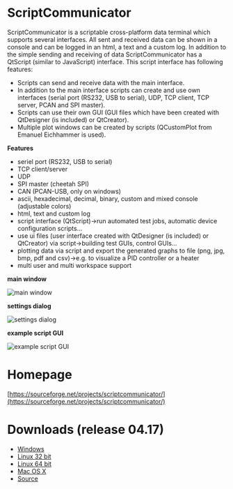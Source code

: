 # ScriptCommunicator

ScriptCommunicator is a scriptable cross-platform data terminal which supports several interfaces.
All sent and received data can be shown in a console and can be logged in an html, a text and a custom log.
In addition to the simple sending and receiving of data ScriptCommunicator has a QtScript (similar to JavaScript) interface.
This script interface has following features:
* Scripts can send and receive data with the main interface.
* In addition to the main interface scripts can create and use own interfaces (serial port (RS232, USB to serial), UDP, TCP client, TCP server, PCAN and SPI master).
* Scripts can use their own GUI (GUI files which have been created with QtDesigner (is included) or QtCreator).
* Multiple plot windows can be created by scripts (QCustomPlot from Emanuel Eichhammer is used).

**Features**

* seriel port (RS232, USB to serial)
* TCP client/server
* UDP
* SPI master (cheetah SPI)
* CAN (PCAN-USB, only on windows)
* ascii, hexadecimal, decimal, binary, custom and mixed console (adjustable colors)
* html, text and custom log
* script interface (QtScript)->run automated test jobs, automatic device configuration scripts...
* use ui files (user interface created with QtDesigner (is included) or QtCreator) via script->building test GUIs, control GUIs...
* plotting data via script and export the generated graphs to file (png, jpg, bmp, pdf and csv)->e.g. to visualize a PID controller or a heater
* multi user and multi workspace support

**main window**

![main window](https://a.fsdn.com/con/app/proj/scriptcommunicator/screenshots/2016-04-26_07h31_37.png)

**settings dialog**

![settings dialog](https://a.fsdn.com/con/app/proj/scriptcommunicator/screenshots/2016-03-31_07h54_07.png)

**example script GUI**

![example script GUI](https://a.fsdn.com/con/app/proj/scriptcommunicator/screenshots/2015-12-02_10h19_22.png)

# Homepage
[https://sourceforge.net/projects/scriptcommunicator/](https://sourceforge.net/projects/scriptcommunicator/)

# Downloads (release 04.17)
- [Windows](http://sourceforge.net/projects/scriptcommunicator/files/Windows/ScriptCommunicatorSetup_04_17_windows.zip/download)
- [Linux 32 bit](http://sourceforge.net/projects/scriptcommunicator/files/Linux_32Bit/ScriptCommunicator_04_17_linux_32_bit.zip/download)
- [Linux 64 bit](http://sourceforge.net/projects/scriptcommunicator/files/Linux_64Bit/ScriptCommunicator_04_17_linux_64_bit.zip/download)
- [Mac OS X](http://sourceforge.net/projects/scriptcommunicator/files/Mac%20OS%20X/ScriptCommunicator_04_17_mac.zip/download)
- [Source](http://sourceforge.net/projects/scriptcommunicator/files/Source/ScriptCommunicator_04_17_source.zip/download)
